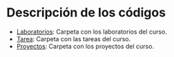 # Descripción de los códigos

* [Laboratorios](labs/): Carpeta con los laboratorios del curso.
* [Tarea](homeworks/): Carpeta con las tareas del curso.
* [Proyectos](projects/): Carpeta con los proyectos del curso.